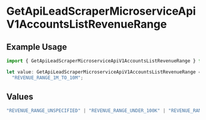 # GetApiLeadScraperMicroserviceApiV1AccountsListRevenueRange

## Example Usage

```typescript
import { GetApiLeadScraperMicroserviceApiV1AccountsListRevenueRange } from "oppulence-backend-sdk/models/operations";

let value: GetApiLeadScraperMicroserviceApiV1AccountsListRevenueRange =
  "REVENUE_RANGE_1M_TO_10M";
```

## Values

```typescript
"REVENUE_RANGE_UNSPECIFIED" | "REVENUE_RANGE_UNDER_100K" | "REVENUE_RANGE_100K_TO_1M" | "REVENUE_RANGE_1M_TO_10M" | "REVENUE_RANGE_10M_TO_50M" | "REVENUE_RANGE_OVER_50M"
```